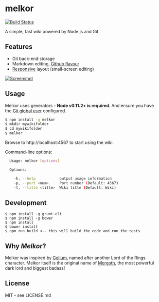 # melkor

[![Build Status](https://secure.travis-ci.org/hiddentao/melkor.png)](http://travis-ci.org/hiddentao/melkor)

A simple, fast wiki powered by Node.js and Git.

## Features

* Git back-end storage
* Markdown editing, [Github flavour](https://help.github.com/articles/github-flavored-markdown)
* [Responsive](http://getbootstrap.com) layout (small-screen editing)

[![Screenshot](https://raw.githubusercontent.com/hiddentao/melkor/master/screenshots/mobile.png)](https://github.com/hiddentao/melkor/tree/master/screenshots)

## Usage

Melkor uses generators - **Node v0.11.2+ is required**. And ensure you have 
the [Git global user](http://www.git-scm.com/book/ch7-1.html) configured.

```bash
$ npm install -g melkor
$ mkdir mywikifolder
$ cd mywikifolder
$ melkor
```

Browse to http://localhost:4567 to start using the wiki.

Command-line options:

```bash
  Usage: melkor [options]

  Options:

    -h, --help           output usage information
    -p, --port <num>     Port number (Default: 4567)
    -t, --title <title>  Wiki title (Default: Wiki)
```

## Development

    $ npm install -g grunt-cli
    $ npm install -g bower
    $ npm install
    $ bower install
    $ npm run build <-- this will build the code and run the tests

## Why _Melkor_?

Melkor was inspired by [Gollum](https://github.com/github/gollum), named after
another Lord of the Rings character. Melkor itself is the original
name of [Morgoth](https://en.wikipedia.org/wiki/Morgoth), the most powerful
dark lord and biggest badass!

## License

MIT - see LICENSE.md
